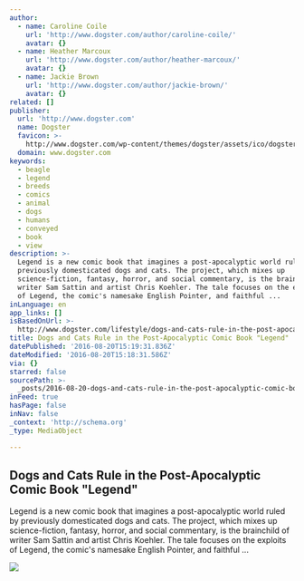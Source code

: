 ```yaml
---
author:
  - name: Caroline Coile
    url: 'http://www.dogster.com/author/caroline-coile/'
    avatar: {}
  - name: Heather Marcoux
    url: 'http://www.dogster.com/author/heather-marcoux/'
    avatar: {}
  - name: Jackie Brown
    url: 'http://www.dogster.com/author/jackie-brown/'
    avatar: {}
related: []
publisher:
  url: 'http://www.dogster.com'
  name: Dogster
  favicon: >-
    http://www.dogster.com/wp-content/themes/dogster/assets/ico/dogster-favicon.ico
  domain: www.dogster.com
keywords:
  - beagle
  - legend
  - breeds
  - comics
  - animal
  - dogs
  - humans
  - conveyed
  - book
  - view
description: >-
  Legend is a new comic book that imagines a post-apocalyptic world ruled by
  previously domesticated dogs and cats. The project, which mixes up
  science-fiction, fantasy, horror, and social commentary, is the brainchild of
  writer Sam Sattin and artist Chris Koehler. The tale focuses on the exploits
  of Legend, the comic's namesake English Pointer, and faithful ...
inLanguage: en
app_links: []
isBasedOnUrl: >-
  http://www.dogster.com/lifestyle/dogs-and-cats-rule-in-the-post-apocalyptic-comic-book-legend
title: Dogs and Cats Rule in the Post-Apocalyptic Comic Book "Legend"
datePublished: '2016-08-20T15:19:31.836Z'
dateModified: '2016-08-20T15:18:31.586Z'
via: {}
starred: false
sourcePath: >-
  _posts/2016-08-20-dogs-and-cats-rule-in-the-post-apocalyptic-comic-book-legen.md
inFeed: true
hasPage: false
inNav: false
_context: 'http://schema.org'
_type: MediaObject

---
```

<article style=""><h1>Dogs and Cats Rule in the Post-Apocalyptic Comic Book "Legend"</h1><p>Legend is a new comic book that imagines a post-apocalyptic world ruled by previously domesticated dogs and cats. The project, which mixes up science-fiction, fantasy, horror, and social commentary, is the brainchild of writer Sam Sattin and artist Chris Koehler. The tale focuses on the exploits of Legend, the comic's namesake English Pointer, and faithful ...</p><img src="http://d30nr4b2k915ua.cloudfront.net/wp-content/uploads/2016/04/27114256/LegendExclusiveCover.jpg" /></article>